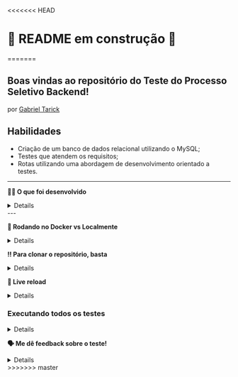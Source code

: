 <<<<<<< HEAD
# 🚧 README em construção 🚧
=======
## Boas vindas ao repositório do Teste do Processo Seletivo Backend!
por [Gabriel Tarick](https://www.linkedin.com/in/gabriel-tarick/)

## Habilidades

- Criação de um banco de dados relacional utilizando o MySQL;
- Testes que atendem os requisitos;
- Rotas utilizando uma abordagem de desenvolvimento orientado a testes.

---

  <strong>👨‍💻 O que foi desenvolvido</strong><br />  
<details>
  Construção de uma aplicação de rotas (usuarios, enderecos) em que será possível cadastrar, visualizar, pesquisar, editar e excluir informações. Para isso foi feito:
  1. Desenvolvimento de uma API de um `CRUD` (**C**reate, **R**ead, **U**pdate e **D**elete) de usuários e endereços (usuarios, enderecos_usuario);
  2. Desenvolvimento de alguns endpoints que fazem leitura e escrevem em um arquivo utilizando o módulo `express`.

</details>
---

  <strong>:whale: Rodando no Docker vs Localmente</strong><br />
<details>
  
  ## Com Docker
 
  > Rode o serviço `node` com o comando `docker-compose up -d`.
  - Esse serviço irá inicializar um container chamado `teste-backend-api-database-1`.
  - A partir daqui você pode rodar o container via CLI ou abri-lo no VS Code.

  > Use o comando `docker exec -it teste-backend-api-database-1 bash`.
  - Ele te dará acesso ao terminal interativo do container criado pelo compose, que está rodando em segundo plano.

  > Instale as dependências [**Caso existam**] com `npm install`

  > Execute a aplicação com `npm start` ou `npm run dev`


  :eyes: **De olho na dica:** 

  A extensão `Remote - Containers` do VS Code é indicada para que você  possa visualizar a aplicação no container Docker direto no VS Code.

  ---
  
  ## Sem Docker
  
  > Instale as dependências [**Caso existam**] com `npm install`

  :eyes: **De olho nas dicas:** 
  1. Para rodar o Teste_Banckend, **obrigatoriamente** você deve ter o `node` instalado em seu computador.
  2. O avaliador espera que a versão do `node` utilizada seja a 16.

</details>


<strong>‼️ Para clonar o repositório, basta</strong><br />
<details>
  - `git clone git@github.com:p4n1k0/Test_Backend.git`.
  - Entre na pasta do repositório que você acabou de clonar:
    - `cd teste-backend-api`  

</details>

<strong>🔁 Live reload</strong><br />
<details>

  Use o [Nodemon](https://nodemon.io) para monitorar as mudanças nos arquivos e reiniciar o servidor automaticamente.

  Este teste já vem com as dependências relacionadas ao _nodemon_ configuradas no arquivo `package.json`.

  Para iniciar o servidor em modo de desenvolvimento basta executar o comando `npm run dev`. Este comando fará com que o servidor reinicie de forma automática ao salvar uma modificação realizada nos arquivos do teste.
</details>

  ### Executando todos os testes
<details>

  Para poder executar os testes, inicie a aplicação com `npm run dev`, em seguida, basta executar o comando `npm test` e **todos** os testes serão executados.  

  :warning: **Importante:** os comandos de testes podem ser executados tanto no terminal do seu computador quanto do **_Docker_**.
</details>

<strong>🗣 Me dê feedback sobre o teste!</strong><br />
<details> 
:warning: **O avaliador automático não necessariamente avalia o teste na ordem em que os requisitos aparecem no arquivo. Isso acontece para deixar o processo de avaliação mais rápido. Então, não se assuste se isso acontecer, ok?**

</details>
>>>>>>> master
